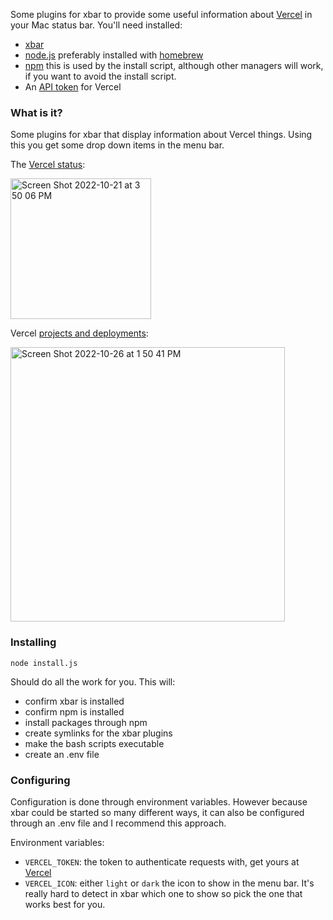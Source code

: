Some plugins for xbar to provide some useful information about [Vercel](https://vercel.com/) in your Mac status bar. You'll need installed:
* [xbar](https://github.com/matryer/xbar)
* [node.js](https://nodejs.org/en/) preferably installed with [homebrew](https://brew.sh/)
* [npm](https://npmjs.com) this is used by the install script, although other managers will work, if you want to avoid the install script.
* An [API token](https://vercel.com/account/tokens) for Vercel

### What is it?

Some plugins for xbar that display information about Vercel things. Using this you get some drop down items in the menu bar.

The [Vercel status](https://www.vercel-status.com):

<img width="225" alt="Screen Shot 2022-10-21 at 3 50 06 PM" src="https://user-images.githubusercontent.com/74699/197300588-8e61114f-d903-4e55-ac62-af53392fa61e.png">

Vercel [projects and deployments](https://vercel.com/dashboard):

<img width="439" alt="Screen Shot 2022-10-26 at 1 50 41 PM" src="https://user-images.githubusercontent.com/74699/198135053-5d20e869-4df2-4eff-8f93-ce49033d689e.png">

### Installing

`node install.js`

Should do all the work for you. This will:
* confirm xbar is installed
* confirm npm is installed
* install packages through npm
* create symlinks for the xbar plugins
* make the bash scripts executable
* create an .env file

### Configuring

Configuration is done through environment variables. However because xbar could be started so many different ways, it can also be configured through an .env file and I recommend this approach.

Environment variables:
* `VERCEL_TOKEN`: the token to authenticate requests with, get yours at [Vercel](https://vercel.com)
* `VERCEL_ICON`: either `light` or `dark` the icon to show in the menu bar. It's really hard to detect in xbar which one to show so pick the one that works best for you.
